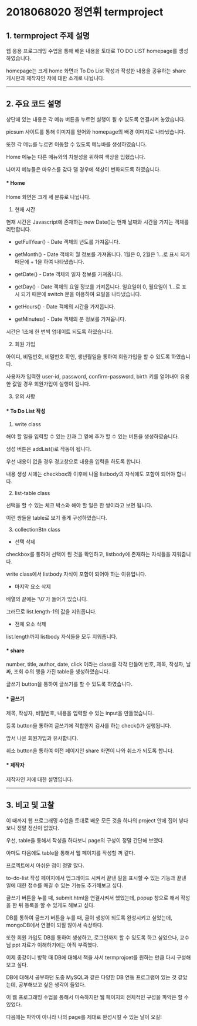 # 2018068020 정연휘 termproject

##  **1. termproject 주제 설명**

웹 응용 프로그래밍 수업을 통해 배운 내용을 토대로 TO DO LIST homepage를 생성하였습니다.

homepage는 크게 home 화면과 To Do List 작성과 작성한 내용을 공유하는 share 게시판과 제작자인 저에 대한 소개로 나뉩니다.


--------------------------------


## **2. 주요 코드 설명**

상단에 있는 내용은 각 메뉴 버튼을 누르면 실행이 될 수 있도록 연결시켜 놓았습니다.

picsum 사이트를 통해 이미지를 얻어와 homepage의 배경 이미지로 나타냈습니다.

또한 각 메뉴를 누르면 이동할 수 있도록 메뉴바를 생성하였습니다.

Home 메뉴는 다른 메뉴와의 차별성을 위하여 색상을 입혔습니다.

나머지 메뉴들은 마우스를 갖다 댈 경우에 색상이 변화되도록 하였습니다.


#### * Home

Home 화면은 크게 세 분류로 나뉩니다.

1. 현재 시간

현재 시간은 Javascript에 존재하는 new Date()는 현재 날짜와 시간을 가지는 객체를 리턴합니다.

- getFullYear() - Date 객체의 년도를 가져옵니다.

- getMonth() - Date 객체의 월 정보를 가져옵니다. 1월은 0, 2월은 1...로 표시 되기 때문에 + 1을 하여 나타냈습니다.

- getDate() - Date 객체의 일자 정보를 가져옵니다.

- getDay() - Date 객체의 요일 정보를 가져옵니다. 일요일이 0, 월요일이 1...로 표시 되기 때문에 switch 문을 이용하여 요일을 나타냈습니다.

- getHours() - Date 객체의 시간을 가져옵니다.

- getMinutes() - Date 객체의 분 정보를 가져옵니다.

시간은 1초에 한 번씩 업데이트 되도록 하였습니다.

2. 회원 가입

아이디, 비밀번호, 비밀번호 확인, 생년월일을 통하여 회원가입을 할 수 있도록 하였습니다.

사용자가 입력한 user-id, password, confirm-password, birth 키를 얻어내어 유용한 값일 경우 회원가입이 실행이 됩니다.

3. 유의 사항


#### * To Do List 작성

1. write class

해야 할 일을 입력할 수 있는 칸과 그 옆에 추가 할 수 있는 버튼을 생성하였습니다.

생성 버튼은 addList()로 작동이 됩니다.

우선 내용이 없을 경우 경고창으로 내용을 입력을 하도록 합니다.

내용 생성 시에는 checkbox와 이후에 나올 listbody의 자식에도 포함이 되어야 합니다.

2. list-table class

선택을 할 수 있는 체크 박스와 해야 할 일은 한 쌍이라고 보면 됩니다.

이런 쌍들을 table로 보기 좋게 구성하였습니다.

3. collectionBtn class

- 선택 삭제

checkbox를 통하여 선택이 된 것을 확인하고, listbody에 존재하는 자식들을 지워줍니다.

write class에서 listbody 자식이 포함이 되어야 하는 이유입니다.

- 마지막 요소 삭제

배열의 끝에는 '\0'가 들어가 있습니다.

그러므로 list.length-1의 값을 지워줍니다.

- 전체 요소 삭제

list.length까지 listbody 자식들을 모두 지워줍니다.


#### * share

number, title, author, date, click 이라는 class를 각각 만들어 번호, 제목, 작성자, 날짜, 조회 수의 행을 가진 table을 생성하였습니다. 

글쓰기 button을 통하여 글쓰기를 할 수 있도록 하였습니다.


#### * 글쓰기

제목, 작성자, 비밀번호, 내용을 입력할 수 있는 input을 만들었습니다.

등록 button을 통하여 글쓰기에 적합한지 검사를 하는 check()가 실행됩니다.

앞서 나온 회원가입과 유사합니다.

취소 button을 통하여 이전 페이지인 share 화면이 나와 취소가 되도록 합니다.


#### * 제작자

제작자인 저에 대한 설명입니다.


----------------------------


## **3. 비고 및 고찰**

이 때까지 웹 프로그래밍 수업을 토대로 배운 모든 것을 하나의 project 안에 집어 넣다보니 정말 정신이 없었다.

우선, table을 통해서 작성을 하다보니 page의 구성이 정말 간단해 보였다. 

아마도 다음에도 table을 통해서 웹 페이지를 작성할 꺼 같다.

프로젝트에서 아쉬운 점이 정말 많다.

to-do-list 작성 페이지에서 업그레이드 시켜서 끝낸 일을 표시할 수 있는 기능과 끝낸 일에 대한 점수를 매길 수 있는 기능도 추가해보고 싶다.

글쓰기 버튼을 누를 때, submit.html을 연결시켜서 했었는데, popup 창으로 해서 작성을 한 뒤 등록을 할 수 있게도 해보고 싶다.

DB를 통하여 글쓰기 버튼을 누를 때, 글이 생성이 되도록 완성시키고 싶었는데, mongoDB에서 연결이 되질 않아서 속상하다.

또한 회원 가입도 DB를 통하여 생성하고, 로그인까지 할 수 있도록 하고 싶었으나, 교수님 ppt 자료가 이해하기에는 아직 부족했다.

이제 종강이니 방학 때 DB에 대해서 책을 사서 termprojcet를 원하는 만큼 다시 구성해보고 싶다.

DB에 대해서 공부하던 도중 MySQL과 같은 다양한 DB 연동 프로그램이 있는 것 같았는데, 공부해보고 싶은 생각이 들었다.

이 웹 프로그래밍 수업을 통해서 미숙하지만 웹 페이지의 전체적인 구성을 파악은 할 수 있었다.

다음에는 파악이 아니라 나의 page를 제대로 완성시킬 수 있는 날이 오길!